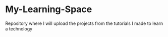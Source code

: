 # My-Learning-Space
Repository where I will upload the projects from the tutorials I made to learn a technology
